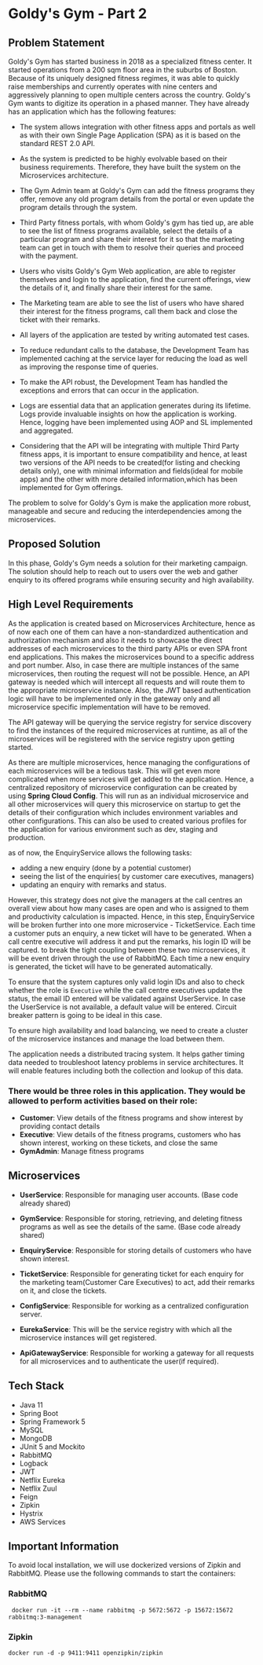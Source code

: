 # Goldy's Gym - Part 2 

## Problem Statement

Goldy's Gym has started business in 2018 as a specialized fitness center. It started operations from a 200 sqm floor area in the suburbs of Boston. Because of its uniquely designed fitness regimes, it was able to quickly raise memberships and currently operates with nine centers and aggressively planning to open multiple centers across the country.
Goldy's Gym wants to digitize its operation in a phased manner. They have already has an application which has the following features: 

- The system allows integration with other fitness apps and portals as well as with their own Single Page Application (SPA) as it is based on the standard REST 2.0 API. 

- As the system is predicted to be highly evolvable based on their business requirements. Therefore, they have built the system on the Microservices architecture.

- The Gym Admin team at Goldy's Gym can add the fitness programs they offer, remove any old program details from the portal or even update the program details through the system.

- Third Party fitness portals, with whom Goldy's gym has tied up, are able to see the list of fitness programs available, select the details of a particular program and share their interest for it so that the marketing team can get in touch with them to resolve their queries and proceed with the payment.

- Users who visits Goldy's Gym Web application, are able to register themselves and login to the application, find the current offerings, view the details of it, and finally share their interest for the same.  

- The Marketing team are able to see the list of users who have shared their interest for the fitness programs, call them back and close the ticket with their remarks.

- All layers of the application are tested by writing automated test cases.

- To reduce redundant calls to the database, the Development Team has implemented caching at the service layer for reducing the load as well as improving the response time of queries.

- To make the API robust, the Development Team has handled the exceptions and errors that can occur in the application.

- Logs are essential data that an application generates during its lifetime. Logs provide invaluable insights on how the application is working. Hence, logging have been implemented using AOP and SL implemented and aggregated.

- Considering that the API will be integrating with multiple Third Party fitness apps, it is important to ensure compatibility and hence, at least two versions of the API needs to be created(for listing and checking details only), one with minimal information and fields(ideal for mobile apps) and the other with more detailed information,which has been implemented for Gym offerings.

The problem to solve for Goldy's Gym is make the application more robust, manageable and secure and reducing the interdependencies among the microservices.


## Proposed Solution
In this phase, Goldy's Gym needs a solution for their marketing campaign. 
The solution should help to reach out to users over the web and gather enquiry to its offered programs while ensuring security and high availability. 


## High Level Requirements

As the application is created based on Microservices Architecture, hence as of now each one of them can have a non-standardized authentication and authorization mechanism and also it needs to showcase the direct addresses of each microservices to the third party APIs or even SPA front end applications. This makes the microservices bound to a specific address and port number. Also, in case there are multiple instances of the same microservices, then routing the request will not be possible. Hence, an API gateway is needed which will intercept all requests and will route them to the appropriate microservice instance. Also, the JWT based authentication logic will have to be implemented only in the gateway only and all microservice specific implementation will have to be removed. 

The API gateway will be querying the service registry for service discovery to find the instances of the required microservices at runtime, as all of the microservices will be registered with the service registry upon getting started.

As there are multiple microservices, hence managing the configurations of each microservices will be a tedious task. This will get even more complicated when more services will get added to the application. Hence, a centralized repository of microservice configuration can be created by using **Spring Cloud Config**. This will run as an individual microservice and all other microservices will query this microservice on startup to get the details of their configuration which includes environment variables and other configurations. This can also be used to created various profiles for the application for various environment such as dev, staging and production. 

as of now, the EnquiryService allows the following tasks:

- adding a new enquiry (done by a potential customer)
- seeing the list of the enquiries( by customer care executives, managers)
- updating an enquiry with remarks and status.

However, this strategy does not give the managers at the call centres an overall view about how many cases are open and who is assigned to them and productivity calculation is impacted. Hence, in this step, EnquiryService will be broken further into one more microservice - TicketService. Each time a customer puts an enquiry, a new ticket will have to be generated. When a call centre executive will address it and put the remarks, his login ID will be captured. to break the tight coupling between these two microservices, it will be event driven through the use of RabbitMQ. Each time a new enquiry is generated, the ticket will have to be generated automatically. 

To ensure that the system captures only valid login IDs and also to check whether the role is `Executive` while the call centre executives update the status, the email ID entered will be validated against UserService. In case the UserService is not available, a default value will be entered. Circuit breaker pattern is going to be ideal in this case.

To ensure high availability and load balancing, we need to create a cluster of the microservice instances and manage the load between them.

The application needs a distributed tracing system. It helps gather timing data needed to troubleshoot latency problems in service architectures. It will enable features including both the collection and lookup of this data.


### There would be three roles in this application. They would be allowed to perform activities based on their role: 
  - **Customer**: View details of the fitness programs and show interest by providing contact details
  - **Executive**: View details of the fitness programs, customers who has shown interest, working on these tickets, and close the same
  - **GymAdmin**: Manage fitness programs

## Microservices

- **UserService**: Responsible for managing user accounts. (Base code already shared)
- **GymService**: Responsible for storing, retrieving, and deleting fitness programs as well as see the details of the same. (Base code already shared)
- **EnquiryService**: Responsible for storing details of customers who have shown interest.

- **TicketService**: Responsible for generating ticket for each enquiry for the marketing team(Customer Care Executives) to act, add their remarks on it, and close the tickets.

- **ConfigService**: Responsible for working as a centralized configuration server.

- **EurekaService**: This will be the service registry with which all the microservice instances will get registered.

- **ApiGatewayService**: Responsible for working a gateway for all requests for all microservices and to authenticate the user(if required).


## Tech Stack

- Java 11
- Spring Boot 
- Spring Framework 5
- MySQL
- MongoDB
- JUnit 5 and Mockito
- RabbitMQ
- Logback
- JWT
- Netflix Eureka
- Netflix Zuul
- Feign
- Zipkin
- Hystrix
- AWS Services



## Important Information

To avoid local installation, we will use dockerized versions of Zipkin and RabbitMQ. Please use the following commands to start the containers:

### RabbitMQ

``` docker run -it --rm --name rabbitmq -p 5672:5672 -p 15672:15672 rabbitmq:3-management```


### Zipkin

``` docker run -d -p 9411:9411 openzipkin/zipkin ```